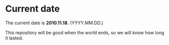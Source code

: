 # Current date

The current date is **2010.11.18.** (YYYY.MM.DD.)

This repository will be good when the world ends, so we will know how long it lasted.